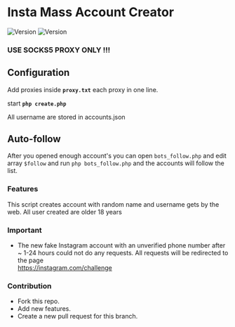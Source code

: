 # Insta Mass Account Creator
![Version](https://img.shields.io/badge/version-1.1-brightgreen.svg?style=flat-square)
![Version](https://img.shields.io/badge/release-stable-green.svg?style=flat-square)

### USE SOCKS5 PROXY ONLY !!!

## Configuration
Add proxies inside <strong>`proxy.txt`</strong> each proxy in one line.

start <strong>`php create.php`</strong>

All username are stored in accounts.json

## Auto-follow
After you opened enough account's you can open `bots_follow.php` and edit array `$follow` and run `php bots_follow.php` and the accounts will follow the list.

### Features
This script creates account with random name and username gets by the web. All user created are older 18 years

### Important
-  The new fake Instagram account with an unverified phone number after ~ 1-24 hours could not do any requests. All requests will be redirected to the page           
<a href="https://instagram.com/challenge">https://instagram.com/challenge</a>

### Contribution
- Fork this repo.
- Add new features.
- Create a new pull request for this branch.
